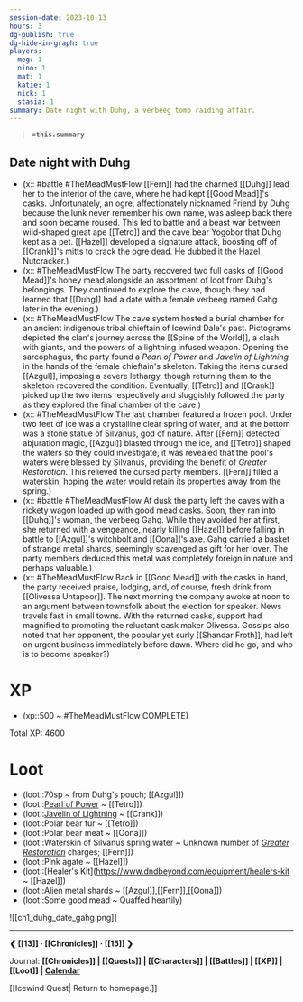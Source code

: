 ```yaml
---
session-date: 2023-10-13
hours: 3
dg-publish: true
dg-hide-in-graph: true
players: 
  meg: 1
  nino: 1
  mat: 1
  katie: 1
  nick: 1
  stasia: 1
summary: Date night with Duhg, a verbeeg tomb raiding affair.
---
```

> **`=this.summary`**

## Date night with Duhg
- (x:: #battle  #TheMeadMustFlow [[Fern]] had the charmed [[Duhg]] lead her to the interior of the cave, where he had kept [[Good Mead]]'s casks. Unfortunately, an ogre, affectionately nicknamed Friend by Duhg because the lunk never remember his own name, was asleep back there and soon became roused. This led to battle and a beast war between wild-shaped great ape [[Tetro]] and the cave bear Yogobor that Duhg kept as a pet. [[Hazel]] developed a signature attack, boosting off of [[Crank]]'s mitts to crack the ogre dead. He dubbed it the Hazel Nutcracker.)
- (x:: #TheMeadMustFlow The party recovered two full casks of [[Good Mead]]'s honey mead alongside an assortment of loot from Duhg's belongings. They continued to explore the cave, though they had learned that [[Duhg]] had a date with a female verbeeg named Gahg later in the evening.)
- (x:: #TheMeadMustFlow The cave system hosted a burial chamber for an ancient indigenous tribal chieftain of Icewind Dale's past. Pictograms depicted the clan's journey across the [[Spine of the World]], a clash with giants, and the powers of a lightning infused weapon. Opening the sarcophagus, the party found a *Pearl of Power* and *Javelin of Lightning* in the hands of the female chieftain's skeleton. Taking the items cursed [[Azgul]], imposing a severe lethargy, though returning them to the skeleton recovered the condition. Eventually, [[Tetro]] and [[Crank]] picked up the two items respectively and sluggishly followed the party as they explored the final chamber of the cave.)
- (x:: #TheMeadMustFlow The last chamber featured a frozen pool. Under two feet of ice was a crystalline clear spring of water, and at the bottom was a stone statue of Silvanus, god of nature. After [[Fern]] detected abjuration magic, [[Azgul]] blasted through the ice, and [[Tetro]] shaped the waters so they could investigate, it was revealed that the pool's waters were blessed by Silvanus, providing the benefit of *Greater Restoration*. This relieved the cursed party members. [[Fern]] filled a waterskin, hoping the water would retain its properties away from the spring.)
- (x:: #battle #TheMeadMustFlow At dusk the party left the caves with a rickety wagon loaded up with good mead casks. Soon, they ran into [[Duhg]]'s woman, the verbeeg Gahg. While they avoided her at first, she returned with a vengeance, nearly killing [[Hazel]] before falling in battle to [[Azgul]]'s witchbolt and [[Oona]]'s axe. Gahg carried a basket of strange metal shards, seemingly scavenged as gift for her lover. The party members deduced this metal was completely foreign in nature and perhaps valuable.)
- (x:: #TheMeadMustFlow Back in [[Good Mead]] with the casks in hand, the party received praise, lodging, and, of course, fresh drink from [[Olivessa Untapoor]]. The next morning the company awoke at noon to an argument between townsfolk about the election for speaker. News travels fast in small towns. With the returned casks, support had magnified to promoting the reluctant cask maker Olivessa. Gossips also noted that her opponent, the popular yet surly [[Shandar Froth]], had left on urgent business immediately before dawn. Where did he go, and who is to become speaker?)

# XP
- (xp::500 ~ #TheMeadMustFlow COMPLETE)

Total XP: 4600

# Loot
- (loot::70sp ~ from Duhg's pouch; [[Azgul]])
- (loot::[Pearl of Power](https://www.dndbeyond.com/magic-items/4691-pearl-of-power) ~ [[Tetro]])
- (loot::[Javelin of Lightning](https://www.dndbeyond.com/magic-items/4667-javelin-of-lightning) ~ [[Crank]])
- (loot::Polar bear fur ~ [[Tetro]])
- (loot::Polar bear meat ~ [[Oona]])
- (loot::Waterskin of Silvanus spring water ~ Unknown number of *[Greater Restoration](https://www.dndbeyond.com/spells/greater-restoration)* charges; [[Fern]])
- (loot::Pink agate ~ [[Hazel]])
- (loot::[Healer's Kit](https://www.dndbeyond.com/equipment/healers-kit ~ [[Hazel]])
- (loot::Alien metal shards ~ [[Azgul]],[[Fern]],[[Oona]])
- (loot::Some good mead ~ Quaffed heartily)


![[ch1_duhg_date_gahg.png]]

---
**❮ [[13]] · [[Chronicles]] ·  [[15]] ❯**

Journal: **[[Chronicles]] | [[Quests]] |  [[Characters]] | [[Battles]] | [[XP]] | [[Loot]] | [Calendar](https://app.fantasy-calendar.com/calendars/38f9e3f5098bac1f655a4fb4241f35eb)**

[[Icewind Quest| Return to homepage.]]
